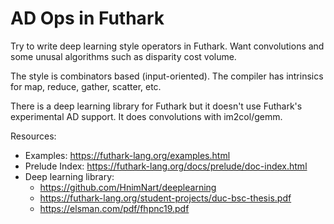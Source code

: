 # AD Ops in Futhark

Try to write deep learning style operators in Futhark. Want convolutions and
some unusal algorithms such as disparity cost volume.

The style is combinators based (input-oriented). The compiler has intrinsics for
map, reduce, gather, scatter, etc.

There is a deep learning library for Futhark but it doesn't use Futhark's
experimental AD support. It does convolutions with im2col/gemm.

Resources:
- Examples: https://futhark-lang.org/examples.html
- Prelude Index: https://futhark-lang.org/docs/prelude/doc-index.html
- Deep learning library:
  - https://github.com/HnimNart/deeplearning
  - https://futhark-lang.org/student-projects/duc-bsc-thesis.pdf
  - https://elsman.com/pdf/fhpnc19.pdf
